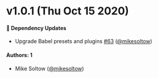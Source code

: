 # v1.0.1 (Thu Oct 15 2020)

#### 🔩 Dependency Updates

- Upgrade Babel presets and plugins [#63](https://github.com/repaygithub/ui-tools/pull/63)
([@mikesoltow](https://github.com/mikesoltow))

#### Authors: 1

- Mike Soltow ([@mikesoltow](https://github.com/mikesoltow))

